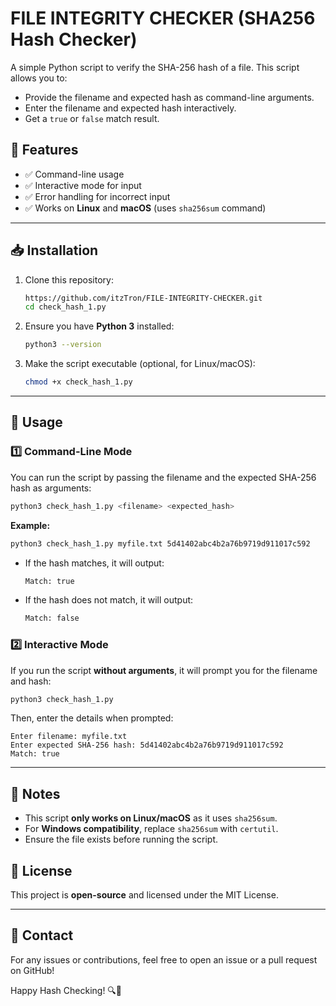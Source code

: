 # FILE INTEGRITY CHECKER (SHA256 Hash Checker)

A simple Python script to verify the SHA-256 hash of a file. This script allows you to:

- Provide the filename and expected hash as command-line arguments.
- Enter the filename and expected hash interactively.
- Get a `true` or `false` match result.

## 📜 Features

- ✅ Command-line usage
- ✅ Interactive mode for input
- ✅ Error handling for incorrect input
- ✅ Works on **Linux** and **macOS** (uses `sha256sum` command)

---

## 📥 Installation

1. Clone this repository:
   ```sh
   https://github.com/itzTron/FILE-INTEGRITY-CHECKER.git
   cd check_hash_1.py
   ```
2. Ensure you have **Python 3** installed:
   ```sh
   python3 --version
   ```
3. Make the script executable (optional, for Linux/macOS):
   ```sh
   chmod +x check_hash_1.py
   ```

---

## 🚀 Usage

### 1️⃣ Command-Line Mode

You can run the script by passing the filename and the expected SHA-256 hash as arguments:

```sh
python3 check_hash_1.py <filename> <expected_hash>
```

**Example:**

```sh
python3 check_hash_1.py myfile.txt 5d41402abc4b2a76b9719d911017c592
```

- If the hash matches, it will output:
  ```sh
  Match: true
  ```
- If the hash does not match, it will output:
  ```sh
  Match: false
  ```

### 2️⃣ Interactive Mode

If you run the script **without arguments**, it will prompt you for the filename and hash:

```sh
python3 check_hash_1.py
```

Then, enter the details when prompted:

```
Enter filename: myfile.txt
Enter expected SHA-256 hash: 5d41402abc4b2a76b9719d911017c592
Match: true
```

---


## 📌 Notes

- This script **only works on Linux/macOS** as it uses `sha256sum`.
- For **Windows compatibility**, replace `sha256sum` with `certutil`.
- Ensure the file exists before running the script.

## 📜 License

This project is **open-source** and licensed under the MIT License.

---

## 📧 Contact

For any issues or contributions, feel free to open an issue or a pull request on GitHub!

Happy Hash Checking! 🔍🎉

